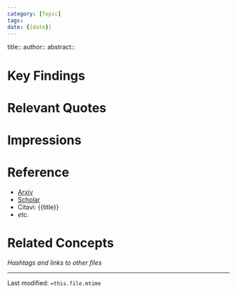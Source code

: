 ```yaml
---
category: [Topic]
tags:
date: {{date}}
---
```

title::
author::
abstract::

# Key Findings

# Relevant Quotes

# Impressions

# Reference
- [Arxiv](https://arxiv.org/)
- [Scholar](https://scholar.google.com/)
- Citavi: {{title}}
- _etc._

# Related Concepts
_Hashtags and links to other files_ 

___
Last modified: `=this.file.mtime`